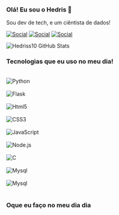 ### Olá! Eu sou o Hedris 🧪
Sou dev de tech, e um ciêntista de dados!


[![Social](https://img.shields.io/badge/LinkedIn-0077B5?style=for-the-badge&logo=linkedin&logoColor=white)](https://www.linkedin.com/in/hedriss10/)
[![Social](https://img.shields.io/badge/Instagram-E4405F?style=for-the-badge&logo=instagram&logoColor=white)](https://www.instagram.com/hedriss10/)
[![Social](https://img.shields.io/badge/TikTok-000000?style=for-the-badge&logo=tiktok&logoColor=white)](https://www.tiktok.com/@hedriss10?lang=pt-BR)

![Hedriss10 GitHub Stats](https://github-readme-stats.vercel.app/api?username=Nyckzin10&show_icons=true&theme=dracula)


### Tecnologias que eu uso no meu dia! 

<div style="display: inline_block"><br/>
    <img  align="center" alt="Python" src="https://img.shields.io/badge/Python-3776AB?style=for-the-badge&logo=python&logoColor=yellow"/> 
</div>
<div style="display: inline_block"><br/>
    <img  align="center" alt="Flask" src="https://img.shields.io/badge/Flask-000000?style=for-the-badge&logo=flask&logoColor=white/"> 
</div>
<div style="display: inline_block"><br/>
    <img  align="center" alt="Html5" src="https://img.shields.io/badge/HTML5-E34F26?style=for-the-badge&logo=html5&logoColor=white"> 
</div>
<div style="display: inline_block"><br/>
    <img  align="center" alt="CSS3" src="https://img.shields.io/badge/CSS-239120?&style=for-the-badge&logo=css3&logoColor=white"> 
</div>
<div style="display: inline_block"><br/>
    <img  align="center" alt="JavaScript" src="https://img.shields.io/badge/JavaScript-323330?style=for-the-badge&logo=javascript&logoColor=F7DF1E"> 
</div>
<div style="display: inline_block"><br/>
    <img  align="center" alt="Node.js" src="https://img.shields.io/badge/Node.js-43853D?style=for-the-badge&logo=node.js&logoColor=white"> 
</div>
<div style="display: inline_block"><br/>
    <img  align="center" alt="C" src="https://img.shields.io/badge/C-00599C?style=for-the-badge&logo=c&logoColor=white"> 
</div>
<div style="display: inline_block"><br/>
    <img  align="center" alt="Mysql" src="https://img.shields.io/badge/MySQL-00000F?style=for-the-badge&logo=mysql&logoColor=white"> 
</div>
<div style="display: inline_block"><br/>
    <img  align="center" alt="Mysql" src="https://img.shields.io/badge/Java-ED8B00?style=for-the-badge&logo=java&logoColor=white"> 
</div>
<br>

### Oque eu faço no meu dia dia

